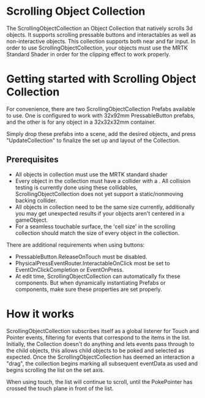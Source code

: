# Scrolling Object Collection

The ScrollingObjectCollection an Object Collection that natively scrolls 3d objects. It supports scrolling pressable buttons and interactables as well as non-interactive objects. This collection supports both near and far input. In order to use ScrollingObjectCollection, your objects must use the MRTK Standard Shader in order for the clipping effect to work properly.

# Getting started with Scrolling Object Collection
For convenience, there are two ScrollingObjectCollection Prefabs available to use. One is configured to work with 32x92mm PressableButton prefabs, and the other is for any object in a 32x32x32mm container.

Simply drop these prefabs into a scene, add the desired objects, and press "UpdateCollection" to finalize the set up and layout of the Collection.

## Prerequisites

- All objects in collection must use the MRTK standard shader
- Every object in the collection must have a collider with a <see cref="NearInteractionTouchable"/>. All collision testing is currently done using these collidables, ScrollingObjectCollection does not yet support a static/nonmoving backing collider.
- All objects in collection need to be the same size currently, additionally you may get unexpected results if your objects aren't centered in a gameObject.
- For a seamless touchable surface, the 'cell size' in the scrolling collection should match the size of every object in the collection.
 
There are additional requirements when using buttons:
- PressableButton.ReleaseOnTouch must be disabled.
- PhysicalPressEventRouter.InteractableOnClick most be set to EventOnClickCompletion or EventOnPress.
- At edit time, ScrollingObjectCollection can automatically fix these components. But when dynamically instantiating Prefabs or components, make sure these properties are set properly.

# How it works

ScrollingObjectCollection subscribes itself as a global listener for Touch and Pointer events, filtering for events that correspond to the items in the list. Initially, the Collection doesn't do anything and lets events pass through to the child objects, this allows child objects to be poked and selected as expected. Once the ScrollingObjectCollection has deemed an interaction a "drag", the collection begins marking all subsequent eventData as used and begins scrolling the list on the set axis.

When using touch, the list will continue to scroll, until the PokePointer has crossed the touch plane in front of the list.